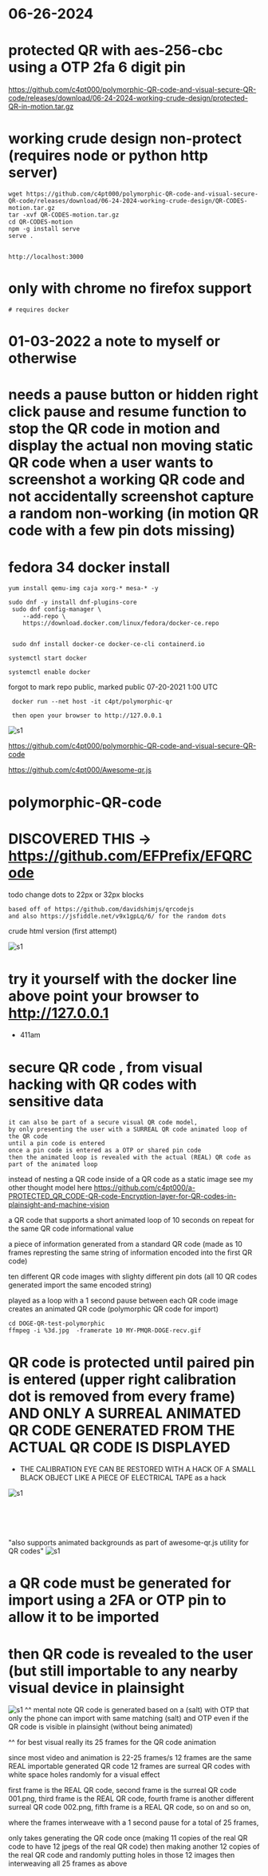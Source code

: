 
# 06-26-2024
# protected QR with aes-256-cbc using a OTP 2fa 6 digit pin

https://github.com/c4pt000/polymorphic-QR-code-and-visual-secure-QR-code/releases/download/06-24-2024-working-crude-design/protected-QR-in-motion.tar.gz


# working crude design non-protect (requires node or python http server)
```
wget https://github.com/c4pt000/polymorphic-QR-code-and-visual-secure-QR-code/releases/download/06-24-2024-working-crude-design/QR-CODES-motion.tar.gz
tar -xvf QR-CODES-motion.tar.gz
cd QR-CODES-motion
npm -g install serve
serve .


http://localhost:3000

```


# only with chrome no firefox support
    
    # requires docker

# 01-03-2022 a note to myself or otherwise
# needs a pause button or hidden right click pause and resume function to stop the QR code in motion and display the actual non moving static QR code when a user wants to screenshot a working QR code and not accidentally screenshot capture a random non-working (in motion QR code with a few pin dots missing)



# fedora 34 docker install 
```
yum install qemu-img caja xorg-* mesa-* -y

sudo dnf -y install dnf-plugins-core
 sudo dnf config-manager \
    --add-repo \
    https://download.docker.com/linux/fedora/docker-ce.repo


 sudo dnf install docker-ce docker-ce-cli containerd.io

systemctl start docker

systemctl enable docker
```

forgot to mark repo public, marked public 07-20-2021 1:00 UTC
```
 docker run --net host -it c4pt/polymorphic-qr
 
 then open your browser to http://127.0.0.1
```


![s1](https://github.com/c4pt000/polymorphic-QR-code-and-visual-secure-QR-code/blob/main/qr-demo-github.gif)

https://github.com/c4pt000/polymorphic-QR-code-and-visual-secure-QR-code

https://github.com/c4pt000/Awesome-qr.js

# polymorphic-QR-code

# DISCOVERED THIS -> https://github.com/EFPrefix/EFQRCode

todo change dots to 22px or 32px blocks
```
based off of https://github.com/davidshimjs/qrcodejs
and also https://jsfiddle.net/v9x1gpLq/6/ for the random dots
```
crude html version (first attempt)



![s1](https://raw.githubusercontent.com/c4pt000/polymorphic-QR-code-and-visual-secure-QR-code/main/vokoscreen-2021-07-14_10-39-31.gif)

# try it yourself with the docker line above point your browser to http://127.0.0.1


* 411am

# secure QR code , from visual hacking with QR codes with sensitive data
```
it can also be part of a secure visual QR code model,
by only presenting the user with a SURREAL QR code animated loop of the QR code
until a pin code is entered
once a pin code is entered as a OTP or shared pin code
then the animated loop is revealed with the actual (REAL) QR code as part of the animated loop
```
instead of nesting a QR code inside of a QR code as a static image
see my other thought model here
https://github.com/c4pt000/a-PROTECTED_QR_CODE-QR-code-Encryption-layer-for-QR-codes-in-plainsight-and-machine-vision


a QR code that supports a short animated loop of 10 seconds on repeat for the same QR code informational value

a piece of information generated from a standard QR code (made as 10 frames represting the same string of information encoded into the first QR code)

ten different QR code images with slighty different pin dots (all 10 QR codes generated import the same encoded string)

played as a loop with a 1 second pause between each QR code image creates an animated QR code (polymorphic QR code for import)


```
cd DOGE-QR-test-polymorphic
ffmpeg -i %3d.jpg  -framerate 10 MY-PMQR-DOGE-recv.gif
```

# QR code is protected until paired pin is entered (upper right calibration dot is removed from every frame) AND ONLY A SURREAL ANIMATED QR CODE GENERATED FROM THE ACTUAL  QR CODE IS DISPLAYED
* THE CALIBRATION EYE CAN BE RESTORED WITH A HACK OF A SMALL BLACK OBJECT LIKE A PIECE OF ELECTRICAL TAPE as  a hack

![s1](https://raw.githubusercontent.com/c4pt000/polymorphic-QR-code-and-visual-secure-QR-code/main/enter-pin-reveal.gif)
<br>
<br>
<br>
<br>
<br>

"also supports animated backgrounds as part of awesome-qr.js utility for QR codes"
![s1](https://github.com/c4pt000/polymorphic-QR-code-and-visual-secure-QR-code/blob/main/supports-animated-gif-backgrounds.gif)


# a QR code must be generated for import using a 2FA or OTP pin to allow it to be imported

# then QR code is revealed to the user (but still importable to any nearby visual device in plainsight
![s1](https://raw.githubusercontent.com/c4pt000/polymorphic-QR-code/main/IBM-polymorphic-QR-code.gif)
^^ mental note
QR code is generated based on a (salt) with OTP that only the phone can import with same matching (salt) and OTP even if the QR code is visible in plainsight (without being animated)

^^ for best visual really its 25 frames for the QR code animation

since most video and animation is 22-25 frames/s
12 frames are the same REAL importable generated QR code
12 frames are surreal QR codes with white space holes randomly for a visual effect

first frame is the REAL QR code, second frame is the surreal QR code 001.png, third frame is the REAL QR code, fourth frame is another different surreal QR code 002.png, fifth frame is a REAL QR code, so on and so on, 

where the frames interweave with a 1 second pause for a total of 25 frames,

only takes generating the QR code once (making 11 copies of the real QR code to have 12 jpegs of the real QR code)
then making another 12 copies of the real QR code and randomly putting holes in those 12 images
then interweaving all 25 frames as above

<br>
<br>
<br>
<br>
<br>


<br>
<br>












